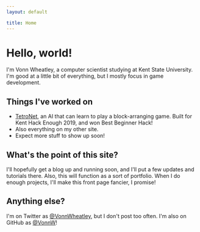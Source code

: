 ```yaml
---
layout: default

title: Home
---
```

# Hello, world!

I'm Vonn Wheatley, a computer scientist studying at Kent State University. I'm good at a little bit of everything, but I mostly focus in game development.

## Things I've worked on
* [TetroNet](https://tetronetkhe.github.io/TetroNet/), an AI that can learn to play a block-arranging game. Built for Kent Hack Enough 2019, and won Best Beginner Hack!
* Also everything on my other site.
* Expect more stuff to show up soon!

## What's the point of this site?
I'll hopefully get a blog up and running soon, and I'll put a few updates and tutorials there. Also, this will function as a sort of portfolio. When I do enough projects, I'll make this front page fancier, I promise!

## Anything else?
I'm on Twitter as [@VonnWheatley](https://twitter.com/VonnWheatley), but I don't post too often. I'm also on GitHub as [@VonnW](https://github.com/VonnW)!
